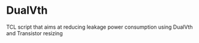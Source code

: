 # DualVth
TCL script that aims at reducing leakage power consumption using DualVth and Transistor resizing
